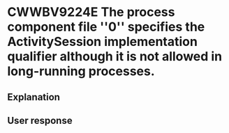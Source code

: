 # CWWBV9224E The process component file ''0'' specifies the ActivitySession implementation qualifier although it is not allowed in long-running processes.

## Explanation

## User response